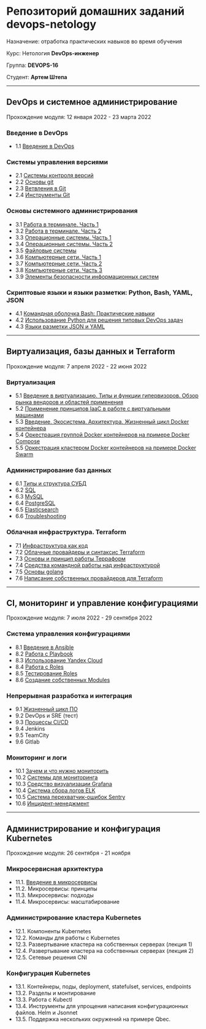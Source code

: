 # Репозиторий домашних заданий devops-netology

Назначение: отработка практических навыков во время обучения

Курс: Нетология **DevOps-инженер**

Группа: **DEVOPS-16**

Студент: **Артем Штепа**

---

## DevOps и системное администрирование

Прохождение модуля: 12 января 2022 - 23 марта 2022

### Введение в DevOps

- 1.1 [Введение в DevOps](homework/1.1/README.md)

### Системы управления версиями

- 2.1 [Системы контроля версий](homework/2.1/)
- 2.2 [Основы git](homework/2.2/)
- 2.3 [Ветвления в Git](homework/2.3/)
- 2.4 [Инструменты Git](homework/2.4/)

### Основы системного администрирования

- 3.1 [Работа в терминале. Часть 1](homework/3.1/)
- 3.2 [Работа в терминале. Часть 2](homework/3.2/)
- 3.3 [Операционные системы. Часть 1](homework/3.3/)
- 3.4 [Операционные системы. Часть 2](homework/3.4/)
- 3.5 [Файловые системы](homework/3.5/)
- 3.6 [Компьютерные сети. Часть 1](homework/3.6/)
- 3.7 [Компьютерные сети. Часть 2](homework/3.7/)
- 3.8 [Компьютерные сети. Часть 3](homework/3.8/)
- 3.9 [Элементы безопасности информационных систем](homework/3.9/)

### Скриптовые языки и языки разметки: Python, Bash, YAML, JSON

- 4.1 [Командная оболочка Bash: Практические навыки](homework/4.1/)
- 4.2 [Использование Python для решения типовых DevOps задач](homework/4.2/)
- 4.3 [Языки разметки JSON и YAML](homework/4.3/)

---

## Виртуализация, базы данных и Terraform

Прохождение модуля: 7 апреля 2022 - 22 июня 2022

### Виртуализация

- 5.1 [Введение в виртуализацию. Типы и функции гипервизоров. Обзор рынка вендоров и областей применения](homework/5.1/)
- 5.2 [Применение принципов IaaC в работе с виртуальными машинами](homework/5.2/)
- 5.3 [Введение. Экосистема. Архитектура. Жизненный цикл Docker контейнера](homework/5.3/)
- 5.4 [Оркестрация группой Docker контейнеров на примере Docker Compose](homework/5.4/)
- 5.5 [Оркестрация кластером Docker контейнеров на примере Docker Swarm](homework/5.5/)

### Администрирование баз данных

- 6.1 [Типы и структура СУБД](homework/6.1/)
- 6.2 [SQL](homework/6.2/)
- 6.3 [MySQL](homework/6.3/)
- 6.4 [PostgreSQL](homework/6.4/)
- 6.5 [Elasticsearch](homework/6.5/)
- 6.6 [Troubleshooting](homework/6.6/)

### Облачная инфраструктура. Terraform

- 7.1 [Инфраструктура как код](homework/7.1/)
- 7.2 [Облачные провайдеры и синтаксис Terraform](homework/7.2/)
- 7.3 [Основы и принцип работы Терраформ](homework/7.3/)
- 7.4 [Средства командной работы над инфраструктурой](homework/7.4/)
- 7.5 [Основы golang](homework/7.5/)
- 7.6 [Написание собственных провайдеров для Terraform](homework/7.6/)

---

## CI, мониторинг и управление конфигурациями

Прохождение модуля: 7 июля 2022 - 29 сентября 2022

### Система управления конфигурациями

- 8.1 [Введение в Ansible](homework/8.1/)
- 8.2 [Работа с Playbook](homework/8.2/)
- 8.3 [Использование Yandex Cloud](homework/8.3/)
- 8.4 [Работа с Roles](homework/8.4/)
- 8.5 [Тестирование Roles](homework/8.5/)
- 8.6 [Создание собственных Modules](homework/8.6/)

### Непрерывная разработка и интеграция

- 9.1 [Жизненный цикл ПО](homework/9.1/)
- 9.2 DevOps и SRE (тест)
- 9.3 [Процессы CI/CD](homework/9.3/)
- 9.4 Jenkins
- 9.5 TeamCity
- 9.6 Gitlab

### Мониторинг и логи

- 10.1 [Зачем и что нужно мониторить](homework/10.1/)
- 10.2 [Системы для мониторинга](homework/10.2/)
- 10.3 [Средство визуализации Grafana](homework/10.3/)
- 10.4 [Система сбора логов ELK](homework/10.4/)
- 10.5 [Система перехватчик-ошибок Sentry](homework/10.5/)
- 10.6 [Инцидент-менеджмент](homework/10.6/)

---

## Администрирование и конфигурация Kubernetes

Прохождение модуля: 26 сентября - 21 ноября

### Микросервисная архитектура

- 11.1. [Введение в микросервисы](homework/11.1/)
- 11.2. Микросервисы: принципы
- 11.3. Микросервисы: подходы
- 11.4. Микросервисы: масштабирование

### Администрирование кластера Kubernetes
- 12.1. Компоненты Kubernetes
- 12.2. Команды для работы с Kubernetes
- 12.3. Развертывание кластера на собственных серверах (лекция 1)
- 12.4. Развертывание кластера на собственных серверах (лекция 2)
- 12.5. Сетевые решения CNI

### Конфигурация Kubernetes

- 13.1. Контейнеры, поды, deployment, statefulset, services, endpoints
- 13.2. Разделы и монтирование
- 13.3. Работа c Kubectl
- 13.4. Инструменты для упрощения написания конфигурационных файлов. Helm и Jsonnet
- 13.5. Поддержка нескольких окружений на примере Qbec.
